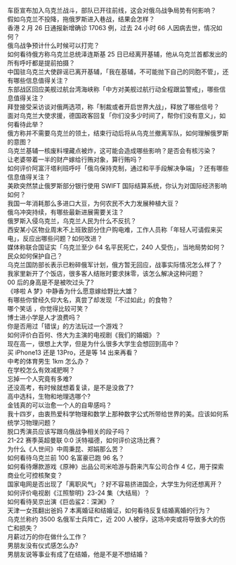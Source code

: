 车臣宣布加入乌克兰战斗，部队已开往前线，这会对俄乌战争局势有何影响？  
假如乌克兰不投降，拖俄罗斯进入巷战，结果会怎样？  
香港 2 月 26 日通报新增确诊 17063 例，过去 24 小时 66 人因病去世，情况如何？  
俄乌战争预计什么时候可以打完？  
如何看待俄方称乌克兰总统泽连斯基 25 日已经离开基辅，他从乌克兰首都发出的所有呼吁都是提前拍摄？  
中国驻乌克兰大使辟谣已离开基辅，「我在基辅，不可能抛下自己的同胞不管」，还有哪些信息值得关注？  
东部战区回应美舰过航台湾海峡称「中方对美舰过航行动全程跟监警戒」，哪些信息值得关注？  
拜登接受采访谈对俄两选项，称「制裁或者开启世界大战」，释放了哪些信号？  
面对乌克兰大使求援，德国政客回复「你们没多少时间了，帮你们没有意义」，如何看待此举？  
俄方称并不需要乌克兰的领土，结束行动后将从乌克兰撤离军队，如何理解俄罗斯的意图？  
乌克兰基辅一核废料埋藏点被炸，这可能会造成哪些影响？是否会有核污染？  
让老婆带着一半的财产嫁给行贿对象，算行贿吗？  
如何评价阿富汗塔利班呼吁「俄乌保持克制，通过和平手段解决争端」？还有哪些信息值得关注？  
美欧突然禁止俄罗斯部分银行使用 SWIFT 国际结算系统，你认为对国际经济影响如何？  
我国一年消耗那么多进口大豆，为何农民不大力发展种植大豆？  
俄乌冲突持续，有哪些最新进展需要关注？  
俄罗斯入侵乌克兰，乌克兰人民为什么不反抗？  
西安某小区物业周末不上班致部分住户购电难，工作人员称「年轻人可请假来买电」，反应出哪些问题？如何改进？  
媒体称联合国证实「乌克兰至少 64 名平民死亡，240 人受伤」，当地局势如何？民众如何保护自己？  
乌克兰国防部长表示已粉碎俄军计划，俄方暂无回应，战事实际情况怎么样了？  
我家里新开了个饭店，很多客人结账时要求抹零，该怎么解决这种问题？  
00 后的身高是不是被吹过头了?  
《哆啦 A 梦》中静香为什么愿意嫁给野比大雄？  
有哪些你曾经久仰大名，真尝了却发现「不过如此」的食物？  
哪个笑话 ，你觉得比较可笑？  
博士进小学是人才浪费吗？  
你是否用过「错误」的方法玩过一个游戏？  
如何评价白百何、佟大为主演的电视剧《我们的婚姻》？  
现在高一，很想上大学，但是为什么很多大学生会想回到高中？  
买 iPhone13 还是 13Pro，还是等 14 出来再看？  
中考的体育男生 1km 怎么办？  
在学校怎么有效减肥啊？  
忘掉一个人究竟有多难?  
还没高考，有时候就想着复读，是不是没救了?  
高中选科，生物和地理选哪个?  
金钱真的可以治愈一个人的自卑感吗？  
我十四岁，由衷热爱科学物理和数学上那种数字公式所带给世界的美。应该如何系统学习物理问题？  
脱口秀演员应该写跟乌俄战争相关的段子吗？  
21-22 赛季英超曼联 0:0 沃特福德，如何评价这场比赛？  
为什么《人世间》中周秉昆、郑娟那么苦？  
如何看待乌克兰前 100 名富豪已跑 96 名？  
如何看待爆款游戏《原神》出品公司米哈游与蔚来汽车公司合作 4 亿，用于探索商业化可控核聚变？  
国家电网是否出现了「离职风气」？好不容易挤进国企，大学生为何还想离开？  
如何评价电视剧《江照黎明》23-24 集（大结局）？  
如何看待吴京出演《巨齿鲨2：深渊》？  
天津一女孩翻出爸妈 7 本离婚证和结婚证，如何看待反复结婚离婚的行为？  
乌克兰称约 3500 名俄军士兵阵亡，近 200 人被俘，这场冲突或将导致多大的伤亡和损失？  
月薪过万的你在做什么工作？  
男朋友没有仪式感怎么办?  
男朋友说等事业有成了在结婚，他是不是不想结婚？  
